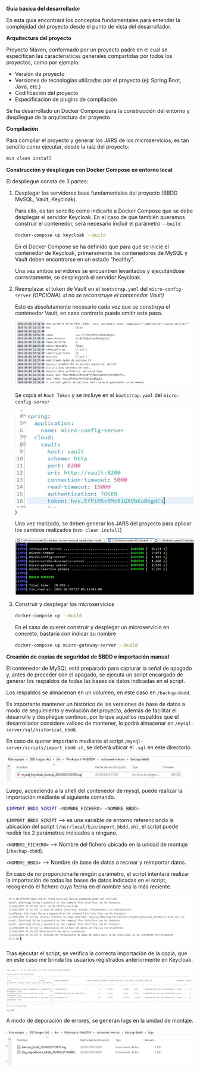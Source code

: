 **Guía básica del desarrollador**

En esta guía encontrará los conceptos fundamentales para entender la complejidad del proyecto desde el punto de vista del desarrollador.



**Arquitectura del proyecto**

Proyecto Maven, conformado por un proyecto padre en el cual se especifican las características generales compartidas por todos los proyectos, como por ejemplo:

- Versión de proyecto
- Versiones de tecnologías utilizadas por el proyecto (ej: Spring Boot, Java, etc.)
- Codificación del proyecto
- Especificación de plugins de compilación



Se ha desarrollado un Docker Compose para la construcción del entorno y despliegue de la arquitectura del proyecto

**Compilación**

Para compilar el proyecto y generar los JARS de los microservicios, es tan sencillo como ejecutar, desde la raíz del proyecto:

```bash
mvn clean install
```



**Construcción y despliegue con Docker Compose en entorno local**

El despliegue consta de 3 partes:

1. Desplegar los servidores base fundamentales del proyecto (BBDD MySQL, Vault, Keycloak).

   Para ello, es tan sencillo como indicarle a Docker Compose que se debe desplegar el servidor Keycloak. En el caso de que también queramos construir el contenedor, será necesario incluir el parámetro `--build`

   ```bash
   docker-compose up keycloak --build
   ```

   En el Docker Compose se ha definido que para que se inicie el contenedor de Keycloak, primeramente los contenedores de MySQL y Vault deben encontrarse en un estado "healthy".

   Una vez ambos servidores se encuentren levantados y ejecutándose correctamente, se desplegará el servidor Keycloak.

2. Reemplazar el token de Vault en el `bootstrap.yaml` del `micro-config-server` *(OPCIONAL si no se reconstruye el contenedor Vault)*

   Esto es absolutamente necesario cada vez que se construya el contenedor Vault, en caso contrario puede omitir este paso.

   ![](./wiki/dev_guide/imgs/vault_log.JPG)

   Se copia el `Root Token` y se incluye en el `bootstrap.yaml` del `micro-config-server`

   ![](./wiki/dev_guide/imgs/config_server_vault.JPG))

   Una vez realizado, se deben generar los JARS del proyecto para aplicar los cambios realizados (`mvn clean install`)

   ![](./wiki/dev_guide/imgs/mvn-clean-success.JPG)

3. Construir y desplegar los microservicios

   ```bash
   docker-compose up --build
   ```

   En el caso de querer construir y desplegar un microservicio en concreto, bastaría con indicar su nombre

   ```bash
   docker-compose up micro-gateway-server --build
   ```






**Creación de copias de seguridad de BBDD e importación manual**

El contenedor de MySQL está preparado para capturar la señal de apagado y, antes de proceder con el apagado, se ejecuta un script encargado de generar los respaldos de todas las bases de datos indicadas en el script.

Los respaldos se almacenan en un volumen, en este caso en `/backup-bbdd`.

Es importante mantener un histórico de las versiones de base de datos a modo de seguimiento y evolución del proyecto, además de facilitar el desarrollo y despliegue continuo, por lo que aquellos respaldos que el desarrollador considere valioso de mantener, lo podrá almacenar en `/mysql-server/sql/historical_bbdd`.

En caso de querer importarlo mediante el script  `/mysql-server/scripts/import_bbdd.sh`,  se deberá ubicar el `.sql` en este directorio.

![](./wiki/dev_guide/imgs/respaldo_bbdd.JPG)

Luego, accediendo a la shell del contenedor de mysql, puede realizar la importación mediante el siguiente comando.

```bash
$IMPORT_BBDD_SCRIPT <NOMBRE_FICHERO> <NOMBRE_BBDD>
```

`$IMPORT_BBDD_SCRIPT` --> es una variable de entorno referenciando la ubicación del script `(/usr/local/bin/import_bbdd.sh)`, el script puede recibir los 2 parámetros indicados o ninguno.

`<NOMBRE_FICHERO>` --> Nombre del fichero ubicado en la unidad de montaje (`/backup-bbdd`).

`<NOMBRE_BBDD>` --> Nombre de base de datos a recrear y reimportar datos.

En caso de no proporcionarle ningún parámetro, el script intentará realizar la importación de todas las bases de datos indicadas en el script, recogiendo el fichero cuya fecha en el nombre sea la más reciente.

![](./wiki/dev_guide/imgs/respaldo_bbdd_2.JPG)

Tras ejecutar el script, se verifica la correcta importación de la copia, que en este caso me brinda los usuarios registrados anteriormente en Keycloak.

![](./wiki/dev_guide/imgs/respaldo_bbdd_3.JPG)

A modo de depuración de errores, se generan logs en la unidad de montaje.

![](./wiki/dev_guide/imgs/respaldo_bbdd_4.JPG)